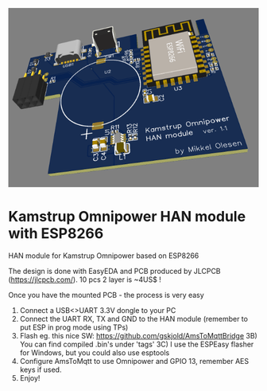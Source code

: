 ![Board rev. 1.1](https://raw.githubusercontent.com/mikkel75/KamstrupHAN/main/3d_model.PNG)

# Kamstrup Omnipower HAN module with ESP8266

HAN module for Kamstrup Omnipower based on ESP8266

The design is done with EasyEDA and PCB produced by JLCPCB (https://jlcpcb.com/). 10 pcs 2 layer is ~4US$ !

Once you have the mounted PCB - the process is very easy

1) Connect a USB<>UART 3.3V dongle to your PC
2) Connect the UART RX, TX and GND to the HAN module (remember to put ESP in prog mode using TPs)
3) Flash eg. this nice SW: https://github.com/gskjold/AmsToMqttBridge
3B) You can find compiled .bin's under 'tags'
3C) I use the ESPEasy flasher for Windows, but you could also use esptools
4) Configure AmsToMqtt to use Omnipower and GPIO 13, remember AES keys if used.
5) Enjoy!

